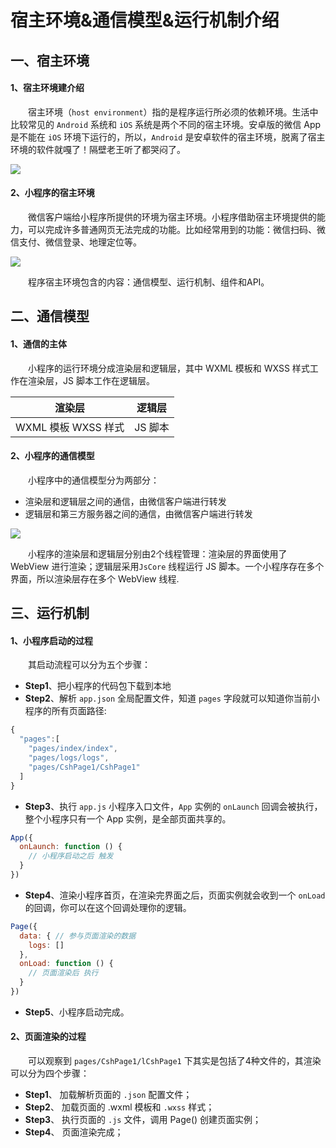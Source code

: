 #  宿主环境&通信模型&运行机制介绍



## 一、宿主环境

#### 1、宿主环境建介绍

  宿主环境（`host environment`）指的是程序运行所必须的依赖环境。生活中比较常见的 `Android` 系统和 `iOS` 系统是两个不同的宿主环境。安卓版的微信 App 是不能在 `iOS` 环境下运行的，所以，`Android` 是安卓软件的宿主环境，脱离了宿主环境的软件就嘎了！隔壁老王听了都哭闷了。

![](https://blogwnx-bucket.oss-cn-beijing.aliyuncs.com/img/image-20240417222334563.png)

#### 2、小程序的宿主环境

  微信客户端给小程序所提供的环境为宿主环境。小程序借助宿主环境提供的能力，可以完成许多普通网页无法完成的功能。比如经常用到的功能：微信扫码、微信支付、微信登录、地理定位等。

![](https://blogwnx-bucket.oss-cn-beijing.aliyuncs.com/img/image-20240417222416072.png)

  程序宿主环境包含的内容：通信模型、运行机制、组件和API。

## 二、通信模型

#### 1、通信的主体

  小程序的运行环境分成渲染层和逻辑层，其中 WXML 模板和 WXSS 样式工作在渲染层，JS 脚本工作在逻辑层。

| 渲染层              | 逻辑层  |
| ------------------- | ------- |
| WXML 模板 WXSS 样式 | JS 脚本 |

#### 2、小程序的通信模型

  小程序中的通信模型分为两部分：

- 渲染层和逻辑层之间的通信，由微信客户端进行转发
- 逻辑层和第三方服务器之间的通信，由微信客户端进行转发

![](https://blogwnx-bucket.oss-cn-beijing.aliyuncs.com/img/image-20240417222455215.png)



  小程序的渲染层和逻辑层分别由2个线程管理：渲染层的界面使用了WebView 进行渲染；逻辑层采用`JsCore` 线程运行 JS 脚本。一个小程序存在多个界面，所以渲染层存在多个 WebView 线程.

## 三、运行机制

#### 1、小程序启动的过程

  其启动流程可以分为五个步骤：

- **Step1**、把小程序的代码包下载到本地
- **Step2**、解析 `app.json` 全局配置文件，知道 `pages` 字段就可以知道你当前小程序的所有页面路径:

```js
{
  "pages":[
    "pages/index/index",
    "pages/logs/logs",
    "pages/CshPage1/CshPage1"
  ]
}
```

- **Step3**、执行 `app.js` 小程序入口文件，`App` 实例的 `onLaunch` 回调会被执行，整个小程序只有一个 App 实例，是全部页面共享的。

```js
App({
  onLaunch: function () {
    // 小程序启动之后 触发
  }
})
```

- **Step4**、渲染小程序首页，在渲染完界面之后，页面实例就会收到一个 `onLoad `的回调，你可以在这个回调处理你的逻辑。

```js
Page({
  data: { // 参与页面渲染的数据
    logs: []
  },
  onLoad: function () {
    // 页面渲染后 执行
  }
})
```

- **Step5**、小程序启动完成。

#### 2、页面渲染的过程

  可以观察到 `pages/CshPage1/lCshPage1` 下其实是包括了4种文件的，其渲染可以分为四个步骤：

- **Step1**、 加载解析页面的 `.json` 配置文件；
- **Step2**、 加载页面的 .wxml 模板和 `.wxss` 样式；
- **Step3**、 执行页面的 `.js` 文件，调用 Page() 创建页面实例；
- **Step4**、 页面渲染完成；